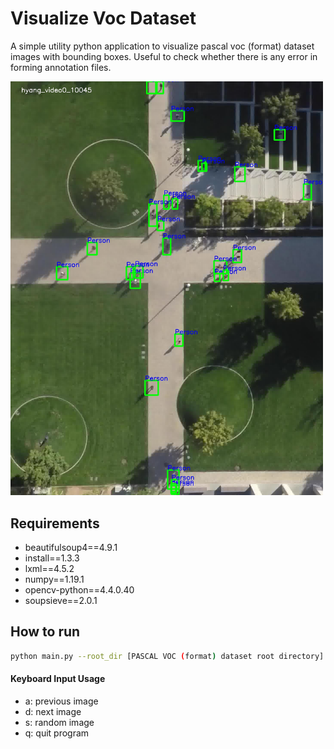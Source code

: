 # Visualize Voc Dataset
A simple utility python application to visualize pascal voc (format) dataset images with bounding boxes. Useful to check whether there is any error in forming annotation files. 

<img src='./output/hyang_video0_10045.jpg' width="500">

## Requirements
- beautifulsoup4==4.9.1
- install==1.3.3
- lxml==4.5.2
- numpy==1.19.1
- opencv-python==4.4.0.40
- soupsieve==2.0.1

## How to run

```bash
python main.py --root_dir [PASCAL VOC (format) dataset root directory] --type train
```

#### Keyboard Input Usage
- a: previous image
- d: next image
- s: random image
- q: quit program
